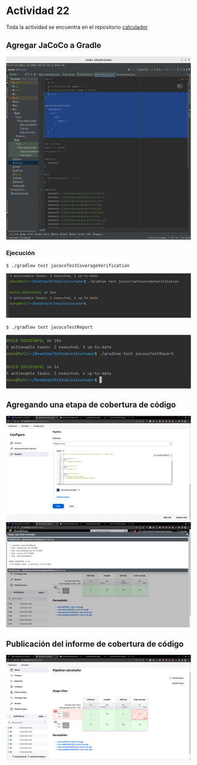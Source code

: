 # Actividad 22

Toda la actividad se encuentra en el repositorio [calculador](https://github.com/danyelliot/calculador)


## Agregar JaCoCo a Gradle

<img src="./img/d1.png" height="500">

### Ejecución

```
$ ./gradlew test jacocoTestCoverageVerification
```

<img src="./img/d2.png" >

```
$ ./gradlew test jacocoTestReport
```

<img src="./img/d3.png" >

## Agregando una etapa de cobertura de código

<img src="./img/d4.png" >

<img src="./img/d5.png" >

## Publicación del informe de cobertura de código

<img src="./img/d6.png" >
